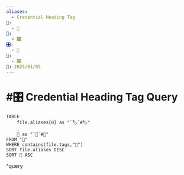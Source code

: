 ```yaml
---
aliases:
  - Credential Heading Tag
📁:
  - 🔢
🔢:
  - 🎛️
🎛️:
  - 🔐
🔀:
  - 🎛️
📅: 2025/01/05
---
```

# #🎛️ Credential Heading Tag Query

```dataview
TABLE 
	file.aliases[0] as "`🏷️`#🏷️"
	,
	📁 as "`📁`#📁"
FROM "📁"
WHERE contains(file.tags,"🔐")
SORT file.aliases DESC
SORT 📁 ASC
```

^query